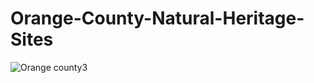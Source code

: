 # Orange-County-Natural-Heritage-Sites

![Orange county3](https://user-images.githubusercontent.com/21320677/131758285-22e56c95-8471-4b7b-b3ab-c313d0015e58.png)
